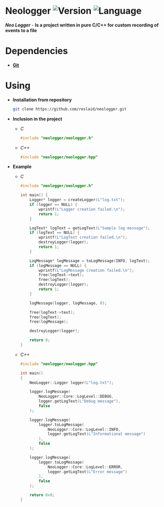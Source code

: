 # Neologger ![Version](https://img.shields.io/badge/Version-0.1.0-blue.svg) ![Language](https://img.shields.io/badge/Language-C%2FC%2B%2B-blue.svg)
***Neo Logger*** - **Is a project written in pure C/C++ for custom recording of events to a file**

# **Dependencies**
- [**Git**](https://git-scm.com/downloads)

# Using
- **Installation from repository**
  ```bash
  git clone https://github.com/reslaid/neologger.git
  ```

- **Inclusion in the project**
  - *C*
    ```c
    #include "neologger/neologger.h"
    ```
  - *C++*
    ```cpp
    #include "neologger/neologger.hpp"
    ```

- **Example**
  - *C*
    ```c
    #include "neologger/neologger.h"
    
    int main() {
        Logger* logger = createLogger(L"log.txt");
        if (logger == NULL) {
            wprintf(L"Logger creation failed.\n");
            return 1;
        }
    
        LogText* logText = getLogText(L"Sample log message");
        if (logText == NULL) {
            wprintf(L"LogText creation failed.\n");
            destroyLogger(logger);
            return 1;
        }
    
        LogMessage* logMessage = toLogMessage(INFO, logText);
        if (logMessage == NULL) {
            wprintf(L"LogMessage creation failed.\n");
            free(logText->text);
            free(logText);
            destroyLogger(logger);
            return 1;
        }
    
        logMessage(logger, logMessage, 0);
    
        free(logText->text);
        free(logText);
        free(logMessage);
    
        destroyLogger(logger);
    
        return 0;
    }
    ```

  - *C++*
    ```cpp
    #include "neologger/neologger.hpp"
    
    int main()
    {
        NeoLogger::Logger logger(L"log.txt");
    
        logger.logMessage(
            NeoLogger::Core::LogLevel::DEBUG,
            logger.getLogText(L"Debug message"),
            false
        );
    
        logger.logMessage(
            logger.toLogMessage(
                NeoLogger::Core::LogLevel::INFO,
                logger.getLogText(L"Informational message")
            ),
            false
        );
    
        logger.logMessage(
            logger.toLogMessage(
                NeoLogger::Core::LogLevel::ERROR,
                logger.getLogText(L"Error message")
            ),
            false
        );
    
        return 0x0;
    }
    ```

